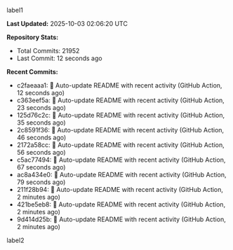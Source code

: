 
label1 
<!-- ACTIVITY_START -->
**Last Updated:** 2025-10-03 02:06:20 UTC

**Repository Stats:**
- Total Commits: 21952
- Last Commit: 12 seconds ago

**Recent Commits:**
- c2faeaaa1: 🤖 Auto-update README with recent activity (GitHub Action, 12 seconds ago)
- c363eef5a: 🤖 Auto-update README with recent activity (GitHub Action, 23 seconds ago)
- 125d76c2c: 🤖 Auto-update README with recent activity (GitHub Action, 35 seconds ago)
- 2c8591f36: 🤖 Auto-update README with recent activity (GitHub Action, 46 seconds ago)
- 2172a58cc: 🤖 Auto-update README with recent activity (GitHub Action, 56 seconds ago)
- c5ac77494: 🤖 Auto-update README with recent activity (GitHub Action, 67 seconds ago)
- ac8a434e0: 🤖 Auto-update README with recent activity (GitHub Action, 79 seconds ago)
- 211f28b94: 🤖 Auto-update README with recent activity (GitHub Action, 2 minutes ago)
- 421be5eb8: 🤖 Auto-update README with recent activity (GitHub Action, 2 minutes ago)
- 9d414d25b: 🤖 Auto-update README with recent activity (GitHub Action, 2 minutes ago)
<!-- ACTIVITY_END -->

label2
